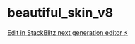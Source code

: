 # beautiful_skin_v8

[Edit in StackBlitz next generation editor ⚡️](https://stackblitz.com/~/github.com/davidmanubens89/beautiful_skin_v8)
